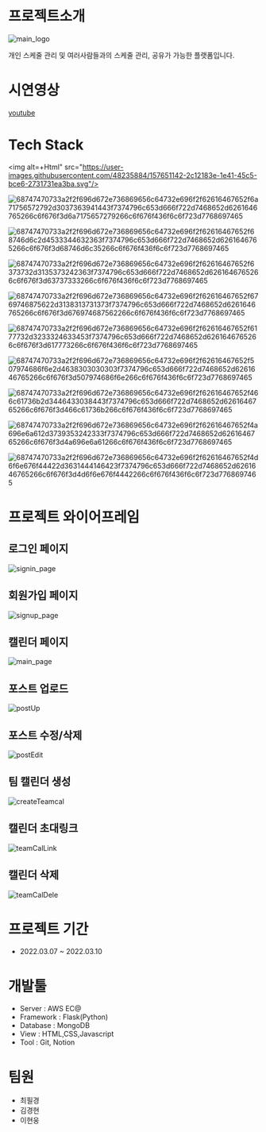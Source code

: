 # 프로젝트소개

![main_logo](https://user-images.githubusercontent.com/48235884/157587703-7daa5e1d-8a0e-46ec-ba43-478826eac9ca.png)


<p>개인 스케줄 관리 및 여러사람들과의 스케줄 관리, 공유가 가능한 플랫폼입니다.</p>


# 시연영상
[youtube](https://youtu.be/s7jprBzYvnI)

# Tech Stack
<img alt=+Html" src="https://user-images.githubusercontent.com/48235884/157651142-2c12183e-1e41-45c5-bce6-2731731ea3ba.svg"/>

![68747470733a2f2f696d672e736869656c64732e696f2f62616467652f6a71756572792d3037363941443f7374796c653d666f722d7468652d6261646765266c6f676f3d6a7175657279266c6f676f436f6c6f723d7768697465](https://user-images.githubusercontent.com/48235884/157651201-cc2f8c95-28d3-45c8-97f9-2d57a333ca97.svg)

![68747470733a2f2f696d672e736869656c64732e696f2f62616467652f68746d6c2d4533344632363f7374796c653d666f722d7468652d6261646765266c6f676f3d68746d6c35266c6f676f436f6c6f723d7768697465](https://user-images.githubusercontent.com/48235884/157651256-e2df1c43-95fe-49ac-8a01-af88d0a393be.svg)

![68747470733a2f2f696d672e736869656c64732e696f2f62616467652f6373732d3135373242363f7374796c653d666f722d7468652d6261646765266c6f676f3d63737333266c6f676f436f6c6f723d7768697465](https://user-images.githubusercontent.com/48235884/157651264-693cd7ef-7b22-4574-a0c4-8c4155b340c8.svg)

![68747470733a2f2f696d672e736869656c64732e696f2f62616467652f6769746875622d3138313731373f7374796c653d666f722d7468652d6261646765266c6f676f3d676974687562266c6f676f436f6c6f723d7768697465](https://user-images.githubusercontent.com/48235884/157651271-ee1feb28-ca5b-47cb-967e-737962684972.svg)

![68747470733a2f2f696d672e736869656c64732e696f2f62616467652f6177732d3233324633453f7374796c653d666f722d7468652d6261646765266c6f676f3d617773266c6f676f436f6c6f723d7768697465](https://user-images.githubusercontent.com/48235884/157651278-e3c4568a-9731-4f72-a1be-b093cee29086.svg)

![68747470733a2f2f696d672e736869656c64732e696f2f62616467652f507974686f6e2d4638303030303f7374796c653d666f722d7468652d6261646765266c6f676f3d507974686f6e266c6f676f436f6c6f723d7768697465](https://user-images.githubusercontent.com/48235884/157651291-b24d2a3e-2c6e-42c3-8e67-5cc7a8fc73a6.svg)

![68747470733a2f2f696d672e736869656c64732e696f2f62616467652f466c61736b2d3446433038443f7374796c653d666f722d7468652d6261646765266c6f676f3d466c61736b266c6f676f436f6c6f723d7768697465](https://user-images.githubusercontent.com/48235884/157651306-0a7178b0-89d5-4894-923f-38fa6ea96227.svg)

![68747470733a2f2f696d672e736869656c64732e696f2f62616467652f4a696e6a612d3739353242333f7374796c653d666f722d7468652d6261646765266c6f676f3d4a696e6a61266c6f676f436f6c6f723d7768697465](https://user-images.githubusercontent.com/48235884/157651321-d3a4cffd-cbbc-4519-995f-23590c370340.svg)

![68747470733a2f2f696d672e736869656c64732e696f2f62616467652f4d6f6e676f44422d3631444146423f7374796c653d666f722d7468652d6261646765266c6f676f3d4d6f6e676f4442266c6f676f436f6c6f723d7768697465](https://user-images.githubusercontent.com/48235884/157651326-efd4c549-eadd-436c-867f-f42750e0b69d.svg)




# 프로젝트 와이어프레임

## 로그인 페이지
![signin_page](https://user-images.githubusercontent.com/48235884/157588742-646c30ab-a157-4d73-ad20-c5148340895e.png)

## 회원가입 페이지
![signup_page](https://user-images.githubusercontent.com/48235884/157588768-d7ad35af-7fb0-46eb-9652-cc138a96c011.png)

## 캘린더 페이지
![main_page](https://user-images.githubusercontent.com/48235884/157588793-cb204147-87dd-4e80-801c-5be2b67f531d.png)

## 포스트 업로드
![postUp](https://user-images.githubusercontent.com/48235884/157646076-2d2ecf4a-f813-459c-9f78-c89b6fa41f13.png)

## 포스트 수정/삭제
![postEdit](https://user-images.githubusercontent.com/48235884/157646137-7cccbae3-d12f-4a4e-8fcd-9029cc5fc12e.png)

## 팀 캘린더 생성
![createTeamcal](https://user-images.githubusercontent.com/48235884/157646151-6295d8a6-27ba-4190-a828-2f1c5f0088af.png)

## 캘린더 초대링크
![teamCalLink](https://user-images.githubusercontent.com/48235884/157646158-ed00b97a-0f7e-4d84-a47b-ae0da9bf6773.png)

## 캘린더 삭제
![teamCalDele](https://user-images.githubusercontent.com/48235884/157646174-b4348aad-c715-4541-9d82-9c279d78b3b4.png)


# 프로젝트 기간
+ 2022.03.07 ~ 2022.03.10

# 개발툴
+ Server : AWS EC@
+ Framework : Flask(Python)
+ Database : MongoDB
+ View : HTML,CSS,Javascript
+ Tool : Git, Notion

# 팀원
+ 최필경
+ 김경현
+ 이현웅
